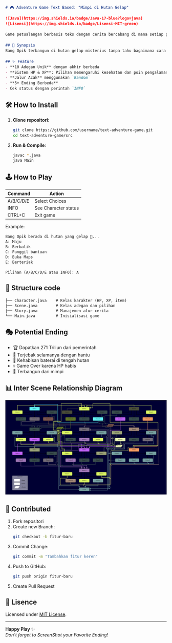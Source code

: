 ```markdown
# 🎮 Adventure Game Text Based: "Mimpi di Hutan Gelap"

![Java](https://img.shields.io/badge/Java-17-blue?logo=java)
![Lisensi](https://img.shields.io/badge/Lisensi-MIT-green)

Game petualangan berbasis teks dengan cerita bercabang di mana setiap pilihan menentukan nasib karakter! Dibuat dengan Java.

## 📖 Synopsis
Bang Opik terbangun di hutan gelap misterius tanpa tahu bagaimana cara keluar. Jelajahi hutan, hadapi hantu, dan temukan harta karun - semua dalam mimpi yang tidak terduga!

## ✨ Feature
- **10 Adegan Unik** dengan akhir berbeda
- **Sistem HP & XP**: Pilihan memengaruhi kesehatan dan poin pengalaman
- **Jalur Acak** menggunakan `Random`
- **5+ Ending Berbeda**
- Cek status dengan perintah `INFO`
```

## 🛠️ How to Install
1. **Clone repositori**:
   ```bash
   git clone https://github.com/username/text-adventure-game.git
   cd text-adventure-game/src
   ```

2. **Run & Compile**:
   ```bash
   javac *.java
   java Main
   ```

## 🕹️ How to Play
| Command  | Action                        |
|----------|-------------------------------|
| A/B/C/D/E| Select Choices                |
| INFO     | See Character status          |
| CTRL+C   | Exit game                     |

Example:
```
Bang Opik berada di hutan yang gelap 👻...
A: Maju
B: Berbalik
C: Panggil bantuan
D: Buka Maps
E: Berteriak

Pilihan (A/B/C/D/E atau INFO): A
```

## 📁 Structure code
```plaintext
├── Character.java    # Kelas karakter (HP, XP, item)
├── Scene.java        # Kelas adegan dan pilihan
├── Story.java        # Manajemen alur cerita
└── Main.java         # Inisialisasi game
```

## 🎭 Potential Ending
- 🏆 Dapatkan 271 Triliun dari pemerintah
- 👻 Terjebak selamanya dengan hantu
- 🔋 Kehabisan baterai di tengah hutan
- 💀 Game Over karena HP habis
- 🛌 Terbangun dari mimpi

## 📊 Inter Scene Relationship Diagram
![Diagram Hubungan Antar Scene](src/Diagram_Scene.svg)

## 🤝 Contributed
1. Fork repositori
2. Create new Branch:
   ```bash
   git checkout -b fitur-baru
   ```
3. Commit Change:
   ```bash
   git commit -m "Tambahkan fitur keren"
   ```
4. Push to GitHub:
   ```bash
   git push origin fitur-baru
   ```
5. Create Pull Request

## 📜 Lisence
Licensed under [MIT License](LICENSE).

---

**Happy Play** ✨  
_Don't forget to ScreenShot your Favorite Ending!_
```
